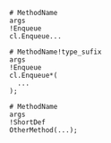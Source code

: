 


```
# MethodName
args
!Enqueue
cl.Enqueue...
```
```
# MethodName!type_sufix
args
!Enqueue
cl.Enqueue*(
  ...
);
```
```
# MethodName
args
!ShortDef
OtherMethod(...);
```



